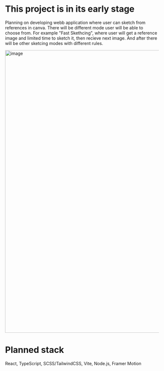 # This project is in its early stage

Planning on developing webb application where user can sketch from references in canva.
There will be different mode user will be able to choose from. For example "Fast Skethcing", where user will get a reference image and limited time to sketch it, then recieve next image. And after there will be other sketcing modes with different rules.

<img width="1443" height="925" alt="image" src="https://github.com/user-attachments/assets/40eb8fee-d49e-43cc-bb31-7ada4d581117" />


# Planned stack

React, TypeScript, SCSS/TailwindCSS, Vite, Node.js, Framer Motion
